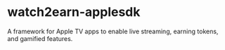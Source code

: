 # watch2earn-applesdk
A framework for Apple TV apps to enable live streaming, earning tokens, and gamified features.
